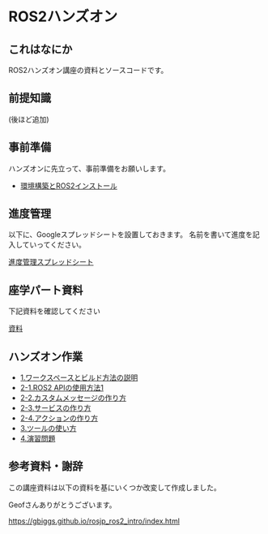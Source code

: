 # ROS2ハンズオン

## これはなにか

ROS2ハンズオン講座の資料とソースコードです。

## 前提知識

(後ほど追加)

## 事前準備

ハンズオンに先立って、事前準備をお願いします。

- [環境構築とROS2インストール](docs/0_installation.md)

## 進度管理

以下に、Googleスプレッドシートを設置しておきます。
名前を書いて進度を記入していってください。

[進度管理スプレッドシート](http://u0u0.net/RgbR)

## 座学パート資料

下記資料を確認してください

[資料](https://docs.google.com/presentation/d/1DeEOeJ8hpZNBI5m69eilQJmaArXGVFzhUsJFoIvVgdE/edit?usp=sharing)

## ハンズオン作業

- [1.ワークスペースとビルド方法の説明](docs/1_workspace_and_build.md)
- [2-1.ROS2 APIの使用方法1](docs/2.1_ROS2_API.md)
- [2-2.カスタムメッセージの作り方](docs/2_2_ROS2_msg.md)
- [2-3.サービスの作り方](docs/2_3_ROS2_srv.md)
- [2-4.アクションの作り方](docs/2_4_ROS2_action.md)
- [3.ツールの使い方](docs/3_ROS2_TOOLS.md)
- [4.演習問題](docs/4_Turtle.md)


## 参考資料・謝辞

この講座資料は以下の資料を基にいくつか改変して作成しました。

Geofさんありがとうございます。

https://gbiggs.github.io/rosjp_ros2_intro/index.html
